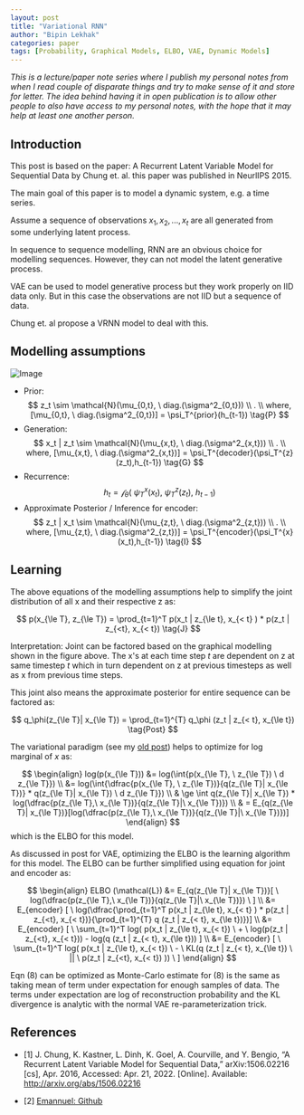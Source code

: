 ```yaml
---
layout: post
title: "Variational RNN"
author: "Bipin Lekhak"
categories: paper
tags: [Probability, Graphical Models, ELBO, VAE, Dynamic Models]
---
```



*This is a lecture/paper note series where I publish my personal notes from when
I read couple of disparate things and try to make sense of it and store for
letter. The idea behind having it in open publication is to allow other people
to also have access to my personal notes, with the hope that it may help at
least one another person.*

## Introduction

This post is based on the paper: A Recurrent Latent Variable Model for
Sequential Data by Chung et. al. this paper was published in NeurlIPS 2015.

The main goal of this paper is to model a dynamic system, e.g. a time series.

Assume a sequence of observations $x_1, x_2, ..., x_t$ are all generated from
some underlying latent process.

In sequence to sequence modelling, RNN are an obvious choice for modelling
sequences. However, they can not model the latent generative process.

VAE can be used to model generative process but they work properly on IID data
only. But in this case the observations are not IID but a sequence of data.

Chung et. al propose a VRNN model to deal with this.

## Modelling assumptions

![Image](https://github.com/emited/VariationalRecurrentNeuralNetwork/raw/master/images/fig_1_vrnn.png)

- Prior:
  $$
  z_t \sim \mathcal{N}(\mu_{0,t}, \ diag.(\sigma^2_{0,t})) \\ . \\
  where, [\mu_{0,t}, \ diag.(\sigma^2_{0,t})] = \psi_T^{prior}(h_{t-1}) \tag{P}
  $$
- Generation:
  $$
  x_t | z_t \sim \mathcal{N}(\mu_{x,t}, \ diag.(\sigma^2_{x,t})) \\ . \\
  where, [\mu_{x,t}, \ diag.(\sigma^2_{x,t})] =
  \psi_T^{decoder}(\psi_T^{z}(z_t),h_{t-1}) \tag{G}
  $$
- Recurrence:
  $$
  h_t = \mathcal{f}_\theta( \ \psi_T^x(x_t), \ \psi_T^z(z_t), \ h_{t-1} ) \tag{R}
  $$
- Approximate Posterior / Inference for encoder:
  $$
  z_t | x_t \sim \mathcal{N}(\mu_{z,t}, \ diag.(\sigma^2_{z,t})) \\ . \\
  where, [\mu_{z,t}, \ diag.(\sigma^2_{z,t})] =
  \psi_T^{encoder}(\psi_T^{x}(x_t),h_{t-1}) \tag{I}
  $$

## Learning

The above equations of the modelling assumptions help to simplify the joint
distribution of all x and their respective z as:

$$
p(x_{\le T}, z_{\le T}) = \prod_{t=1}^T p(x_t | z_{\le t}, x_{< t} ) * p(z_t |
z_{<t}, x_{< t}) \tag{J}
$$

Interpretation: Joint can be factored based on the graphical modelling shown in
the figure above. The x's at each time step $t$ are dependent on z at same
timestep $t$ which in turn dependent on z at previous timesteps as well as x
from previous time steps.

This joint also means the approximate posterior for entire sequence can be factored as:

$$
q_\phi(z_{\le T}| x_{\le T}) = \prod_{t=1}^{T} q_\phi (z_t | z_{< t}, x_{\le t}) \tag{Post}
$$

The variational paradigm (see my [old post](2022-09-25-vae.md)) helps to
optimize for log marginal of $x$ as:

$$
\begin{align}
log(p(x_{\le T})) &= log(\int{p(x_{\le T}, \ z_{\le T}) \ d z_{\le T}}) \\
&= log(\int{\dfrac{p(x_{\le T}, \ z_{\le T})}{q(z_{\le T}| x_{\le T})} *
q(z_{\le T}| x_{\le T}) \ d z_{\le T}}) \\
& \ge \int q(z_{\le T}| x_{\le T}) * log(\dfrac{p(z_{\le T},\ x_{\le
T})}{q(z_{\le T}|\ x_{\le T})}) \\
& = E_{q(z_{\le T}| x_{\le T})}[log(\dfrac{p(z_{\le T},\ x_{\le
T})}{q(z_{\le T}|\ x_{\le T})})]
\end{align}
$$
which is the ELBO for this model.

As discussed in post for VAE, optimizing the ELBO is the learning algorithm for
this model. The ELBO can be further simplified using equation for joint and
encoder as:

$$
\begin{align}
ELBO (\mathcal{L}) &= E_{q(z_{\le T}| x_{\le T})}[ \ log(\dfrac{p(z_{\le T},\ x_{\le
T})}{q(z_{\le T}|\ x_{\le T})}) \ ] \\
&= E_{encoder} [ \ log(\dfrac{\prod_{t=1}^T p(x_t | z_{\le t}, x_{< t} ) * p(z_t |
z_{<t}, x_{< t})}{\prod_{t=1}^{T} q (z_t | z_{< t}, x_{\le t})})] \\
&= E_{encoder} [ \ \sum_{t=1}^T log( p(x_t | z_{\le t}, x_{< t}) \ + \ log(p(z_t |
z_{<t}, x_{< t})) - log(q (z_t | z_{< t}, x_{\le t})) ] \\
&= E_{encoder} [ \ \sum_{t=1}^T log( p(x_t | z_{\le t}, x_{< t}) \ - \ KL(q (z_t
| z_{< t}, x_{\le t}) \ || \ p(z_t | z_{<t}, x_{< t}) )) \ ]
\end{align}
$$

Eqn (8) can be optimized as Monte-Carlo estimate for (8) is the same as taking
mean of term under expectation for enough samples of data. The terms under
expectation are log of reconstruction probability and the KL divergence is
analytic with the normal VAE re-parameterization trick.

## References

- [1] J. Chung, K. Kastner, L. Dinh, K. Goel, A. Courville, and Y. Bengio, “A Recurrent Latent Variable Model for Sequential Data,” arXiv:1506.02216 [cs], Apr. 2016, Accessed: Apr. 21, 2022. [Online]. Available: <http://arxiv.org/abs/1506.02216>

- [2] [Emannuel: Github](https://github.com/emited/VariationalRecurrentNeuralNetwork)

